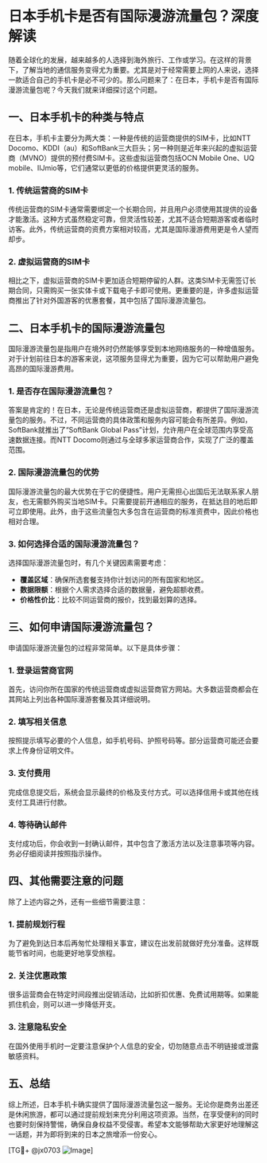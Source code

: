 # 日本手机卡是否有国际漫游流量包？深度解读

随着全球化的发展，越来越多的人选择到海外旅行、工作或学习。在这样的背景下，了解当地的通信服务变得尤为重要。尤其是对于经常需要上网的人来说，选择一款适合自己的手机卡是必不可少的。那么问题来了：在日本，手机卡是否有国际漫游流量包呢？今天我们就来详细探讨这个问题。

## 一、日本手机卡的种类与特点

在日本，手机卡主要分为两大类：一种是传统的运营商提供的SIM卡，比如NTT Docomo、KDDI（au）和SoftBank三大巨头；另一种则是近年来兴起的虚拟运营商（MVNO）提供的预付费SIM卡。这些虚拟运营商包括OCN Mobile One、UQ mobile、IIJmio等，它们通常以更低的价格提供更灵活的服务。

### 1. 传统运营商的SIM卡
传统运营商的SIM卡通常需要绑定一个长期合同，并且用户必须使用其提供的设备才能激活。这种方式虽然稳定可靠，但灵活性较差，尤其不适合短期游客或者临时访客。此外，传统运营商的资费方案相对较高，尤其是国际漫游费用更是令人望而却步。

### 2. 虚拟运营商的SIM卡
相比之下，虚拟运营商的SIM卡更加适合短期停留的人群。这类SIM卡无需签订长期合同，只需购买一张实体卡或下载电子卡即可使用。更重要的是，许多虚拟运营商推出了针对外国游客的优惠套餐，其中包括了国际漫游流量包。

## 二、日本手机卡的国际漫游流量包

国际漫游流量包是指用户在境外时仍然能够享受到本地网络服务的一种增值服务。对于计划前往日本的游客来说，这项服务显得尤为重要，因为它可以帮助用户避免高昂的国际漫游费用。

### 1. 是否存在国际漫游流量包？
答案是肯定的！在日本，无论是传统运营商还是虚拟运营商，都提供了国际漫游流量包的服务。不过，不同运营商的具体政策和服务内容可能会有所差异。例如，SoftBank就推出了“SoftBank Global Pass”计划，允许用户在全球范围内享受高速数据连接。而NTT Docomo则通过与全球多家运营商合作，实现了广泛的覆盖范围。

### 2. 国际漫游流量包的优势
国际漫游流量包的最大优势在于它的便捷性。用户无需担心出国后无法联系家人朋友，也无需额外购买当地SIM卡。只需要提前开通相应的服务，在抵达目的地后即可立即使用。此外，由于这些流量包大多包含在运营商的标准资费中，因此价格也相对合理。

### 3. 如何选择合适的国际漫游流量包？
选择国际漫游流量包时，有几个关键因素需要考虑：
- **覆盖区域**：确保所选套餐支持你计划访问的所有国家和地区。
- **数据限额**：根据个人需求选择合适的数据量，避免超额收费。
- **价格性价比**：比较不同运营商的报价，找到最划算的选择。

## 三、如何申请国际漫游流量包？

申请国际漫游流量包的过程非常简单。以下是具体步骤：

### 1. 登录运营商官网
首先，访问你所在国家的传统运营商或虚拟运营商官方网站。大多数运营商都会在其网站上列出各种国际漫游套餐及其详细说明。

### 2. 填写相关信息
按照提示填写必要的个人信息，如手机号码、护照号码等。部分运营商可能还会要求上传身份证明文件。

### 3. 支付费用
完成信息提交后，系统会显示最终的价格及支付方式。可以选择信用卡或其他在线支付工具进行付款。

### 4. 等待确认邮件
支付成功后，你会收到一封确认邮件，其中包含了激活方法以及注意事项等内容。务必仔细阅读并按照指示操作。

## 四、其他需要注意的问题

除了上述内容之外，还有一些细节需要注意：

### 1. 提前规划行程
为了避免到达日本后再匆忙处理相关事宜，建议在出发前就做好充分准备。这样既能节省时间，也能更好地享受旅程。

### 2. 关注优惠政策
很多运营商会在特定时间段推出促销活动，比如折扣优惠、免费试用期等。如果能抓住机会，则可以进一步降低开支。

### 3. 注意隐私安全
在国外使用手机时一定要注意保护个人信息的安全，切勿随意点击不明链接或泄露敏感资料。

## 五、总结

综上所述，日本手机卡确实提供了国际漫游流量包这一服务。无论你是商务出差还是休闲旅游，都可以通过提前规划来充分利用这项资源。当然，在享受便利的同时也要时刻保持警惕，确保自身权益不受侵害。希望本文能够帮助大家更好地理解这一话题，并为即将到来的日本之旅增添一份安心。

[TG💪+ @jx0703 ![Image](https://github.com/user-attachments/assets/dbca1d08-cadb-493c-b0ec-ad6f7a83f270)]
